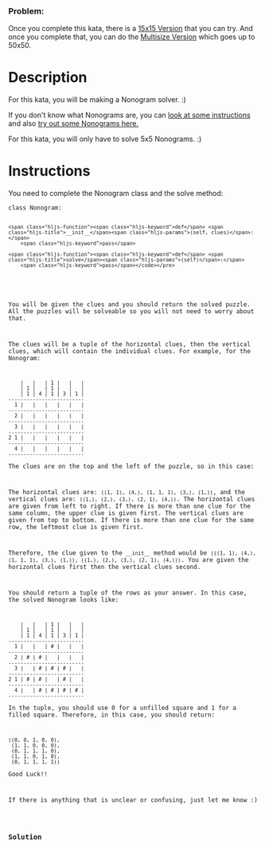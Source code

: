 ### Problem:
<p>Once you complete this kata, there is a <a href="http://www.codewars.com/kata/15x15-nonogram-solver" target="_blank">15x15 Version</a> that you can try.
And once you complete that, you can do the <a href="https://www.codewars.com/kata/5a5519858803853691000069" target="_blank">Multisize Version</a> which goes up to 50x50.</p>
<h1 id="description">Description</h1>
<p>For this kata, you will be making a Nonogram solver. :)</p>
<p>If you don&apos;t know what Nonograms are, you can <a href="https://www.puzzle-nonograms.com/faq.php" target="_blank">look at some instructions</a> and also <a href="https://www.puzzle-nonograms.com/" target="_blank">try out some Nonograms here.</a></p>
<p>For this kata, you will only have to solve 5x5 Nonograms. :)</p>
<h1 id="instructions">Instructions</h1>
<p>You need to complete the Nonogram class and the solve method:</p>
<pre><code class="language-python"><span class="hljs-class"><span class="hljs-keyword">class</span> <span class="hljs-title">Nonogram</span>:</span>

    <span class="hljs-function"><span class="hljs-keyword">def</span> <span class="hljs-title">__init__</span><span class="hljs-params">(self, clues)</span>:</span>
        <span class="hljs-keyword">pass</span>

    <span class="hljs-function"><span class="hljs-keyword">def</span> <span class="hljs-title">solve</span><span class="hljs-params">(self)</span>:</span>
        <span class="hljs-keyword">pass</span></code></pre>
<pre style="display: none;"><code class="language-java"><span class="hljs-keyword">public</span> <span class="hljs-class"><span class="hljs-keyword">class</span> <span class="hljs-title">Nonogram</span> </span>{

  <span class="hljs-keyword">public</span> <span class="hljs-keyword">static</span> <span class="hljs-keyword">int</span>[][] solve(<span class="hljs-keyword">int</span>[][][] clues) {
    <span class="hljs-comment">//Your code here</span>

    <span class="hljs-keyword">return</span> <span class="hljs-keyword">null</span>;
  }

}</code></pre>
<p>You will be given the clues and you should return the solved puzzle. All the puzzles will be solveable so you will not need to worry about that.</p>
<p>The clues will be a tuple of the horizontal clues, then the vertical clues, which will contain the individual clues. For example, for the Nonogram:</p>
<pre><code>    |   |   | 1 |   |   |
    | 1 |   | 1 |   |   |
    | 1 | 4 | 1 | 3 | 1 |
-------------------------
  1 |   |   |   |   |   |
-------------------------
  2 |   |   |   |   |   |
-------------------------
  3 |   |   |   |   |   |
-------------------------
2 1 |   |   |   |   |   |
-------------------------
  4 |   |   |   |   |   |
-------------------------</code></pre><p>The clues are on the top and the left of the puzzle, so in this case:</p>
<p>The horizontal clues are: <code>((1, 1), (4,), (1, 1, 1), (3,), (1,))</code>, and the vertical clues are: <code>((1,), (2,), (3,), (2, 1), (4,))</code>. The horizontal clues are given from left to right. If there is more than one clue for the same column, the upper clue is given first. The vertical clues are given from top to bottom. If there is more than one clue for the same row, the leftmost clue is given first.</p>
<p>Therefore, the clue given to the <code>__init__</code> method would be <code>(((1, 1), (4,), (1, 1, 1), (3,), (1,)), ((1,), (2,), (3,), (2, 1), (4,)))</code>. You are given the horizontal clues first then the vertical clues second.</p>
<p>You should return a tuple of the rows as your answer. In this case, the solved Nonogram looks like:</p>
<pre><code>    |   |   | 1 |   |   |
    | 1 |   | 1 |   |   |
    | 1 | 4 | 1 | 3 | 1 |
-------------------------
  1 |   |   | # |   |   |
-------------------------
  2 | # | # |   |   |   |
-------------------------
  3 |   | # | # | # |   |
-------------------------
2 1 | # | # |   | # |   |
-------------------------
  4 |   | # | # | # | # |
-------------------------</code></pre><p>In the tuple, you should use 0 for a unfilled square and 1 for a filled square. Therefore, in this case, you should return:</p>
<pre><code>((0, 0, 1, 0, 0),
 (1, 1, 0, 0, 0),
 (0, 1, 1, 1, 0),
 (1, 1, 0, 1, 0),
 (0, 1, 1, 1, 1))</code></pre><p>Good Luck!!</p>
<p>If there is anything that is unclear or confusing, just let me know :)</p>

### Solution